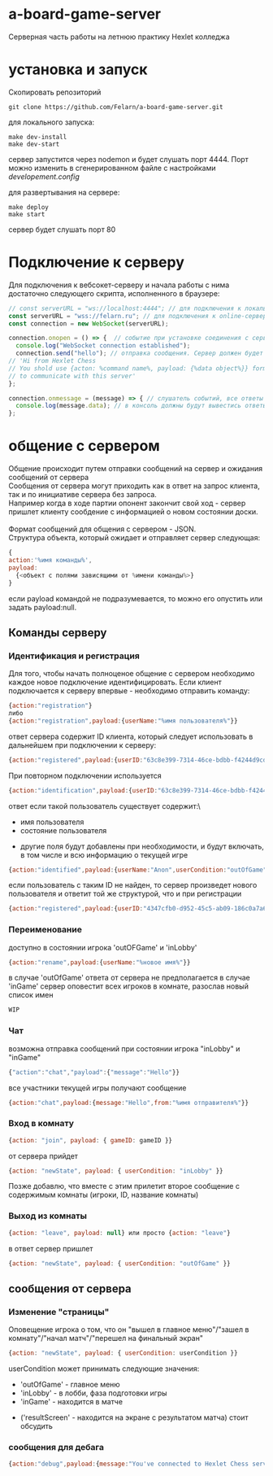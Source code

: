 # a-board-game-server

Серверная часть работы на летнюю практику Hexlet колледжа

# установка и запуск

Скопировать репозиторий

```
git clone https://github.com/Felarn/a-board-game-server.git
```

для локального запуска:

```
make dev-install
make dev-start
```

сервер запустится через nodemon и будет слушать порт 4444. Порт можно изменить в сгенерированном файле c настройками <em>developement.config</em>

для развертывания на сервере:

```
make deploy
make start
```

сервер будет слушать порт 80

# Подключение к серверу

Для подключения к вебсокет-серверу и начала работы с нима достаточно следующего скрипта, исполненного в браузере:

```js
// const serverURL = "ws://localhost:4444"; // для подключения к локальному серверу
const serverURL = "wss://felarn.ru"; // для подключения к online-серверу
const connection = new WebSocket(serverURL);

connection.onopen = () => {  // событие при установке соединения с сервером он должен отправить сообщение: '{"action":"debug","payload":{"message":"You've connected to Hexlet Chess server"}}'
  console.log("WebSocket connection established");
  connection.send("hello"); // отправка сообщения. Сервер должен будет ответить:
// 'Hi from Hexlet Chess
// You shold use {acton: %command name%, payload: {%data object%}} format 
// to communicate with this server'
};

connection.onmessage = (message) => { // слушатель событий, все ответы сервера проходят через него
  console.log(message.data); // в консоль должны будут вывестись ответы на полключение и send("hello")
};
```

# общение с сервером
Общение происходит путем отправки сообщений на сервер и ожидания сообщений от сервера\
Сообщения от сервера могут приходить как в ответ на запрос клиента, так и по инициативе сервера без запроса.\
Например когда в ходе партии опонент закончит свой ход - сервер пришлет клиенту сообдение с информацией о новом состоянии доски.\
\
Формат сообщений для общения с сервером - JSON.\
Структура объекта, который ожидает и отправляет сервер следующая:
```js
{
action:'%имя команды%',
payload:
  {<объект с полями зависящими от %имени команды%>}
}
```
если payload командой не подразумевается, то можно его опустить или задать payload:null.

## Команды серверу

### Идентификация и регистрация
Для того, чтобы начать полноценое общение с сервером необходимо каждое новое подключение идентифицировать.
Если клиент подключается к серверу впервые - необходимо отправить команду:
```js
{action:"registration"}
либо
{action:"registration",payload:{userName:"%имя пользователя%"}}
```
ответ сервера содержит ID клиента, который следует использовать в дальнейшем при подключении к серверу:
```js
{action:"registered",payload:{userID:"63c8e399-7314-46ce-bdbb-f4244d9cd99d"}}
```
При повторном подключении используется
``` js
{action:"identification",payload:{userID:"63c8e399-7314-46ce-bdbb-f4244d9cd99d"}}
```
ответ если такой пользователь существует содержит:\
* имя пользователя
* состояние пользователя
+ другие поля будут добавлены при необходимости, и будут включать, в том числе и всю информацию о текущей игре
```js
{action:"identified",payload:{userName:"Anon",userCondition:"outOfGame"}}
```
если пользователь с таким ID не найден, то сервер произведет нового пользователя и ответит той же структурой, что и при регистрации
```js
{action:"registered",payload:{userID:"4347cfb0-d952-45c5-ab09-186c0a7a64c2"}}
```
### Переименование
доступно в состоянии игрока 'outOFGame' и 'inLobby'
```js
{action:"rename",payload:{userName:"%новое имя%"}}
```
в случае 'outOfGame' ответа от сервера не предполагается
в случае 'inGame' сервер оповестит всех игроков в комнате, разослав новый список имен
```js
WIP
```

### Чат
возможна отправка сообщений при состоянии игрока "inLobby" и "inGame"
```js
{"action":"chat","payload":{"message":"Hello"}}
```
все участники текущей игры получают сообщение
```js
{action:"chat",payload:{message:"Hello",from:"%имя отправителя%"}}
```


### Вход в комнату 
```js
{action: "join", payload: { gameID: gameID }}
```
от сервера прийдет 
```js
{action: "newState", payload: { userCondition: "inLobby" }}
```
Позже добавлю, что вместе с этим прилетит второе сообщение с содержимым комнаты (игроки, ID, название комнаты)

### Выход из комнаты 
```js
{action: "leave", payload: null} или просто {action: "leave"}
```
в ответ сервер пришлет 
```js
{action: "newState", payload: { userCondition: "outOfGame" }}
```

## сообщения от сервера

### Изменение "страницы"
Оповещение игрока о том, что он "вышел в главное меню"/"зашел в комнату"/"начал матч"/"перешел на финальный экран"
```js
{action: "newState", payload: { userCondition: userCondition }}
```
userCondition может принимать следующие значения:
* 'outOfGame' - главное меню
* 'inLobby' - в лобби, фаза подготовки игры
* 'inGame' - находится в матче
+ ('resultScreen' - находится на экране с результатом матча) стоит обсудить

### сообщения для дебага
```js
{action:"debug",payload:{message:"You've connected to Hexlet Chess server"}}
```
